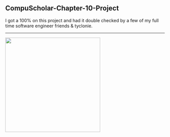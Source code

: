 ## CompuScholar-Chapter-10-Project
I got a 100% on this project and had it double checked by a few of my full time software engineer friends &amp; tyclonie.









---
<img height="300" src="https://www.logolynx.com/images/logolynx/11/11ebaa6af37bdbb007f258bd28ab487e.png"></code>
